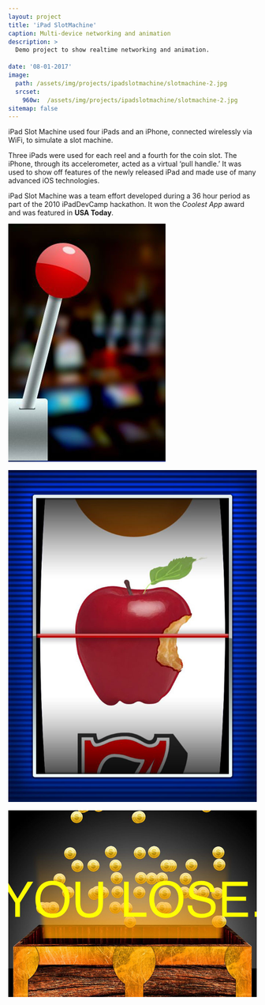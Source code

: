 ```yaml
---
layout: project
title: 'iPad SlotMachine'
caption: Multi-device networking and animation
description: >
  Demo project to show realtime networking and animation.

date: '08-01-2017'
image: 
  path: /assets/img/projects/ipadslotmachine/slotmachine-2.jpg
  srcset: 
    960w:  /assets/img/projects/ipadslotmachine/slotmachine-2.jpg
sitemap: false
---
```


iPad Slot Machine used four iPads and an iPhone, connected wirelessly via WiFi, to simulate a slot machine. 

Three iPads were used for each reel and a fourth for the coin slot. The iPhone, through its accelerometer, acted as a virtual ‘pull handle.’ It was used to show off features of the newly released iPad and made use of many advanced iOS technologies.

iPad Slot Machine was a team effort developed during a 36 hour period as part of the 2010 iPadDevCamp hackathon. It won the *Coolest App* award and was featured in **USA Today**.


![](/assets/img/projects/ipadslotmachine/slotmachine-1.jpg)

![](/assets/img/projects/ipadslotmachine/slotmachine-2.jpg)

![](/assets/img/projects/ipadslotmachine/slotmachine-3.jpg)
